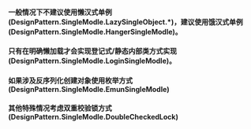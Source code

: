 #### 一般情况下不建议使用懒汉式单例(DesignPattern.SingleModle.LazySingleObject.*)，建议使用饿汉式单例(DesignPattern.SingleModle.HangerSingleModle)。
#### 只有在明确懒加载才会实现登记式/静态内部类方式实现(DesignPattern.SingleModle.LoginSingleModle)。
#### 如果涉及反序列化创建对象使用枚举方式(DesignPattern.SingleModle.EmunSingleModle)
#### 其他特殊情况考虑双重校验锁方式(DesignPattern.SingleModle.DoubleCheckedLock)